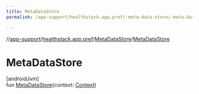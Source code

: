 ```yaml
---
title: MetaDataStore
permalink: /app-support/healthstack.app.pref/-meta-data-store/-meta-data-store.html

---
```

//[app-support](../../../index.html)/[healthstack.app.pref](../index.html)/[MetaDataStore](index.html)/[MetaDataStore](-meta-data-store.html)



# MetaDataStore



[androidJvm]\
fun [MetaDataStore](-meta-data-store.html)(context: [Context](https://developer.android.com/reference/kotlin/android/content/Context.html))




